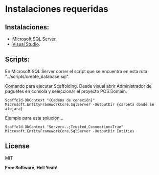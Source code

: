 # Instalaciones requeridas

## Instalaciones:
* [Microsoft SQL Server](https://www.microsoft.com/es-es/sql-server/sql-server-downloads).
* [Visual Studio](https://visualstudio.microsoft.com/es/).

## Scripts:
En Microsoft SQL Server correr el script que se encuentra en esta ruta "../scripts/create_database.sql".

Comando para ejecutar Scaffolding.
Desde visual abrir Administrador de paguetes en consola y seleccionar el proyecto POS.Domain.
``` 
Scaffold-DbContext "{Cadena de conexión}" Microsoft.EntityFrameworkCore.SqlServer -OutputDir {carpeta donde se alojara}
```

Ejemplo para esta solución...

```
Scaffold-DbContext "Server=..;Trusted_Connection=True" Microsoft.EntityFrameworkCore.SqlServer -OutputDir Entities
```

## License

MIT

**Free Software, Hell Yeah!**